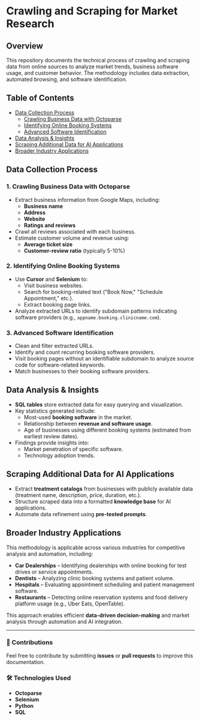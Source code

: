 # Crawling and Scraping for Market Research

## Overview
This repository documents the technical process of crawling and scraping data from online sources to analyze market trends, business software usage, and customer behavior. The methodology includes data extraction, automated browsing, and software identification.

## Table of Contents
- [Data Collection Process](#data-collection-process)
  - [Crawling Business Data with Octoparse](#1-crawling-business-data-with-octoparse)
  - [Identifying Online Booking Systems](#2-identifying-online-booking-systems)
  - [Advanced Software Identification](#3-advanced-software-identification)
- [Data Analysis & Insights](#data-analysis--insights)
- [Scraping Additional Data for AI Applications](#scraping-additional-data-for-ai-applications)
- [Broader Industry Applications](#broader-industry-applications)

## Data Collection Process

### 1. Crawling Business Data with Octoparse
- Extract business information from Google Maps, including:
  - **Business name**
  - **Address**
  - **Website**
  - **Ratings and reviews**
- Crawl all reviews associated with each business.
- Estimate customer volume and revenue using:
  - **Average ticket size**
  - **Customer-review ratio** (typically 5-10%)

### 2. Identifying Online Booking Systems
- Use **Cursor** and **Selenium** to:
  - Visit business websites.
  - Search for booking-related text ("Book Now," "Schedule Appointment," etc.).
  - Extract booking page links.
- Analyze extracted URLs to identify subdomain patterns indicating software providers (e.g., `appname.booking.clinicname.com`).

### 3. Advanced Software Identification
- Clean and filter extracted URLs.
- Identify and count recurring booking software providers.
- Visit booking pages without an identifiable subdomain to analyze source code for software-related keywords.
- Match businesses to their booking software providers.

## Data Analysis & Insights
- **SQL tables** store extracted data for easy querying and visualization.
- Key statistics generated include:
  - Most-used **booking software** in the market.
  - Relationship between **revenue and software usage**.
  - Age of businesses using different booking systems (estimated from earliest review dates).
- Findings provide insights into:
  - Market penetration of specific software.
  - Technology adoption trends.

## Scraping Additional Data for AI Applications
- Extract **treatment catalogs** from businesses with publicly available data (treatment name, description, price, duration, etc.).
- Structure scraped data into a formatted **knowledge base** for AI applications.
- Automate data refinement using **pre-tested prompts**.

## Broader Industry Applications
This methodology is applicable across various industries for competitive analysis and automation, including:

- **Car Dealerships** – Identifying dealerships with online booking for test drives or service appointments.
- **Dentists** – Analyzing clinic booking systems and patient volume.
- **Hospitals** – Evaluating appointment scheduling and patient management software.
- **Restaurants** – Detecting online reservation systems and food delivery platform usage (e.g., Uber Eats, OpenTable).

This approach enables efficient **data-driven decision-making** and market analysis through automation and AI integration.

---
### 🚀 Contributions
Feel free to contribute by submitting **issues** or **pull requests** to improve this documentation.

### 🛠 Technologies Used
- **Octoparse**
- **Selenium**
- **Python**
- **SQL**

